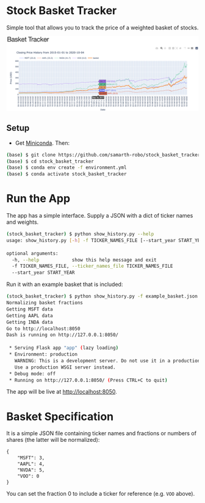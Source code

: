 # Stock Basket Tracker

Simple tool that allows you to track the price of a weighted basket of stocks.

![teaser](teaser.png)

## Setup
- Get [Miniconda](https://docs.conda.io/en/latest/miniconda.html). Then:
```bash
(base) $ git clone https://github.com/samarth-robo/stock_basket_tracker.git
(base) $ cd stock_basket_tracker 
(base) $ conda env create -f environment.yml
(base) $ conda activate stock_basket_tracker
```

# Run the App

The app has a simple interface. Supply a JSON with a dict of ticker names and
weights.

```bash
(stock_basket_tracker) $ python show_history.py --help
usage: show_history.py [-h] -f TICKER_NAMES_FILE [--start_year START_YEAR]

optional arguments:
  -h, --help            show this help message and exit
  -f TICKER_NAMES_FILE, --ticker_names_file TICKER_NAMES_FILE
  --start_year START_YEAR
```

Run it with an example basket that is included:

```bash
(stock_basket_tracker) $ python show_history.py -f example_basket.json 
Normalizing basket fractions
Getting MSFT data
Getting AAPL data
Getting INDA data
Go to http://localhost:8050
Dash is running on http://127.0.0.1:8050/

 * Serving Flask app "app" (lazy loading)
 * Environment: production
   WARNING: This is a development server. Do not use it in a production deployment.
   Use a production WSGI server instead.
 * Debug mode: off
 * Running on http://127.0.0.1:8050/ (Press CTRL+C to quit)
```

The app will be live at [http://localhost:8050](http://localhost:8050).

# Basket Specification

It is a simple JSON file containing ticker names and fractions or numbers of
shares (the latter will be normalized):

```
{
    "MSFT": 3,
    "AAPL": 4,
    "NVDA": 5,
    "VOO": 0
}
```
You can set the fraction 0 to include a ticker for reference (e.g. `VOO` above).